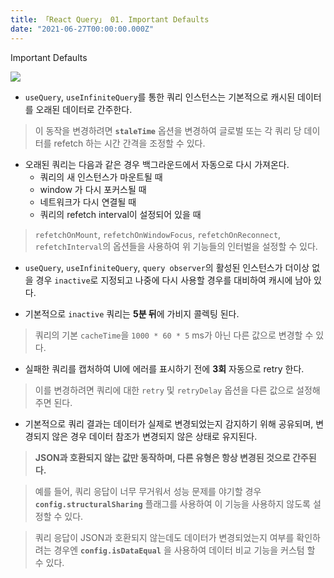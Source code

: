 ```yaml
---
title: 「React Query」 01. Important Defaults
date: "2021-06-27T00:00:00.000Z"
---
```


Important Defaults

<!-- more -->

![](https://github.com/tannerlinsley/react-query/raw/master/media/repo-dark.png)

- `useQuery`, `useInfiniteQuery`를 통한 쿼리 인스턴스는 기본적으로 캐시된 데이터를 오래된 데이터로 간주한다.

> 이 동작을 변경하려면 **`staleTime`** 옵션을 변경하여 글로벌 또는 각 쿼리 당 데이터를 refetch 하는 시간 간격을 조정할 수 있다.

- 오래된 쿼리는 다음과 같은 경우 백그라운드에서 자동으로 다시 가져온다.
    - 쿼리의 새 인스턴스가 마운트될 때
    - window 가 다시 포커스될 때
    - 네트워크가 다시 연결될 때
    - 쿼리의 refetch interval이 설정되어 있을 때

> `refetchOnMount`, `refetchOnWindowFocus`, `refetchOnReconnect`, `refetchInterval`의 옵션들을 사용하여 위 기능들의 인터벌을 설정할 수 있다.

- `useQuery`, `useInfiniteQuery`, `query observer`의 활성된 인스턴스가 더이상 없을 경우 `inactive`로 지정되고 나중에 다시 사용할 경우를 대비하여 캐시에 남아 있다.

- 기본적으로 `inactive` 쿼리는 **5분 뒤**에 가비지 콜렉팅 된다.

> 쿼리의 기본 `cacheTime`을 `1000 * 60 * 5` ms가 아닌 다른 값으로 변경할 수 있다.

- 실패한 쿼리를 캡처하여 UI에 에러를 표시하기 전에 **3회** 자동으로 retry 한다.

> 이를 변경하려면 쿼리에 대한 `retry` 및 `retryDelay` 옵션을 다른 값으로 설정해주면 된다.

- 기본적으로 쿼리 결과는 데이터가 실제로 변경되었는지 감지하기 위해 공유되며,
  변경되지 않은 경우 데이터 참조가 변경되지 않은 상태로 유지된다.
  
> **JSON과 호환되지 않는 값만 동작하며, 다른 유형은 항상 변경된 것으로 간주된다.** 

> 예를 들어, 쿼리 응답이 너무 무거워서 성능 문제를 야기할 경우
> **`config.structuralSharing`** 플래그를 사용하여 이 기능을 사용하지 않도록 설정할 수 있다. 

> 쿼리 응답이 JSON과 호환되지 않는데도
> 데이터가 변경되었는지 여부를 확인하려는 경우엔 **`config.isDataEqual`** 을 사용하여 데이터 비교 기능을 커스텀 할 수 있다.
